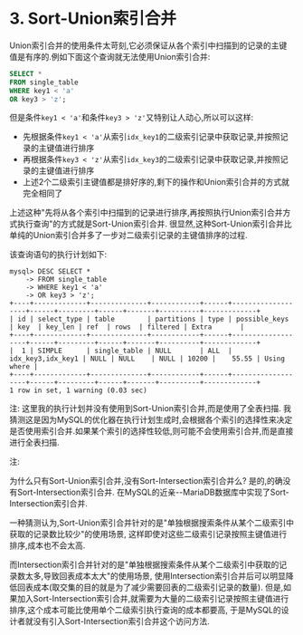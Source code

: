 # 3. Sort-Union索引合并

Union索引合并的使用条件太苛刻,它必须保证从各个索引中扫描到的记录的主键值是有序的.例如下面这个查询就无法使用Union索引合并:

```sql
SELECT *
FROM single_table
WHERE key1 < 'a'
OR key3 > 'z';
```

但是条件`key1 < 'a'`和条件`key3 > 'z'`又特别让人动心,所以可以这样:

- 先根据条件`key1 < 'a'`从索引`idx_key1`的二级索引记录中获取记录,并按照记录的主键值进行排序
- 再根据条件`key3 < 'z'`从索引`idx_key3`的二级索引记录中获取记录,并按照记录的主键值进行排序
- 上述2个二级索引主键值都是排好序的,剩下的操作和Union索引合并的方式就完全相同了

上述这种"先将从各个索引中扫描到的记录进行排序,再按照执行Union索引合并方式执行查询"的方式就是Sort-Union索引合并.
很显然,这种Sort-Union索引合并比单纯的Union索引合并多了一步对二级索引记录的主键值排序的过程.

该查询语句的执行计划如下:

```
mysql> DESC SELECT *
    -> FROM single_table
    -> WHERE key1 < 'a'
    -> OR key3 > 'z';
+----+-------------+--------------+------------+------+-------------------+------+---------+------+-------+----------+-------------+
| id | select_type | table        | partitions | type | possible_keys     | key  | key_len | ref  | rows  | filtered | Extra       |
+----+-------------+--------------+------------+------+-------------------+------+---------+------+-------+----------+-------------+
|  1 | SIMPLE      | single_table | NULL       | ALL  | idx_key3,idx_key1 | NULL | NULL    | NULL | 10200 |    55.55 | Using where |
+----+-------------+--------------+------------+------+-------------------+------+---------+------+-------+----------+-------------+
1 row in set, 1 warning (0.03 sec)
```

注: 这里我的执行计划并没有使用到Sort-Union索引合并,而是使用了全表扫描.
我猜测这是因为MySQL的优化器在执行计划生成时,会根据各个索引的选择性来决定是否使用索引合并.如果某个索引的选择性较低,则可能不会使用索引合并,而是直接进行全表扫描.

注:

为什么只有Sort-Union索引合并,没有Sort-Intersection索引合并么? 是的,的确没有Sort-Intersection索引合并.
在MySQL的近亲--MariaDB数据库中实现了Sort-Intersection索引合并.

一种猜测认为,Sort-Union索引合并针对的是"单独根据搜索条件从某个二级索引中获取的记录数比较少"的使用场景,
这样即使对这些二级索引记录按照主键值进行排序,成本也不会太高.

而Intersection索引合并针对的是"单独根据搜索条件从某个二级索引中获取的记录数太多,导致回表成本太大"的使用场景,
使用Intersection索引合并后可以明显降低回表成本(取交集的目的就是为了减少需要回表的二级索引记录的数量).
但是,如果加入Sort-Intersection索引合并,就需要为大量的二级索引记录按照主键值进行排序,这个成本可能比使用单个二级索引执行查询的成本都要高,
于是MySQL的设计者就没有引入Sort-Intersection索引合并这个访问方法.
